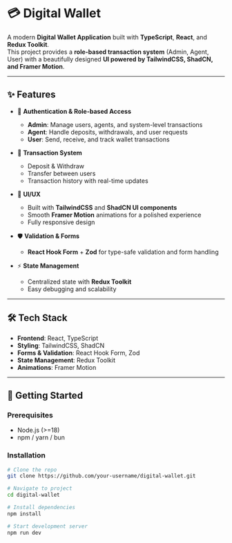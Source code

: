 # 💳 Digital Wallet  

A modern **Digital Wallet Application** built with **TypeScript**, **React**, and **Redux Toolkit**.  
This project provides a **role-based transaction system** (Admin, Agent, User) with a beautifully designed **UI powered by TailwindCSS, ShadCN, and Framer Motion**.  

---

## ✨ Features  

- 🔑 **Authentication & Role-based Access**  
  - **Admin**: Manage users, agents, and system-level transactions  
  - **Agent**: Handle deposits, withdrawals, and user requests  
  - **User**: Send, receive, and track wallet transactions  

- 💸 **Transaction System**  
  - Deposit & Withdraw  
  - Transfer between users  
  - Transaction history with real-time updates  

- 🎨 **UI/UX**  
  - Built with **TailwindCSS** and **ShadCN UI components**  
  - Smooth **Framer Motion** animations for a polished experience  
  - Fully responsive design  

- 🛡️ **Validation & Forms**  
  - **React Hook Form** + **Zod** for type-safe validation and form handling  

- ⚡ **State Management**  
  - Centralized state with **Redux Toolkit**  
  - Easy debugging and scalability  

---

## 🛠️ Tech Stack  

- **Frontend**: React, TypeScript  
- **Styling**: TailwindCSS, ShadCN  
- **Forms & Validation**: React Hook Form, Zod  
- **State Management**: Redux Toolkit  
- **Animations**: Framer Motion  

---

## 🚀 Getting Started  

### Prerequisites  
- Node.js (>=18)  
- npm / yarn / bun  

### Installation  

```bash
# Clone the repo
git clone https://github.com/your-username/digital-wallet.git

# Navigate to project
cd digital-wallet

# Install dependencies
npm install

# Start development server
npm run dev




